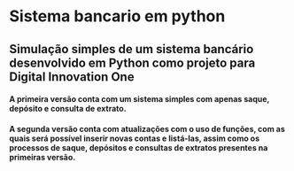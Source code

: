 # Sistema bancario em python

## Simulação simples de um sistema bancário desenvolvido em Python como projeto para Digital Innovation One

#### A primeira versão conta com um sistema simples com apenas saque, depósito e consulta de extrato.

#### A segunda versão conta com atualizações com o uso de funções, com as quais será possível inserir novas contas e listá-las, assim como os processos de saque, depósitos e consultas de extratos presentes na primeiras versão.
